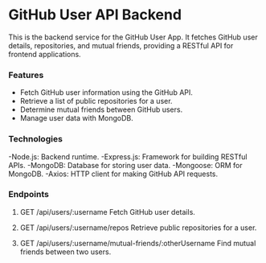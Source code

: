 # GitHub User API Backend

This is the backend service for the GitHub User App. It fetches GitHub user details, repositories, and mutual friends, providing a RESTful API for frontend applications.

### Features

- Fetch GitHub user information using the GitHub API.
- Retrieve a list of public repositories for a user.
- Determine mutual friends between GitHub users.
- Manage user data with MongoDB.

### Technologies

-Node.js: Backend runtime.
-Express.js: Framework for building RESTful APIs.
-MongoDB: Database for storing user data.
-Mongoose: ORM for MongoDB.
-Axios: HTTP client for making GitHub API requests.

### Endpoints

1. GET /api/users/:username
   Fetch GitHub user details.

2. GET /api/users/:username/repos
   Retrieve public repositories for a user.

3. GET /api/users/:username/mutual-friends/:otherUsername
   Find mutual friends between two users.

